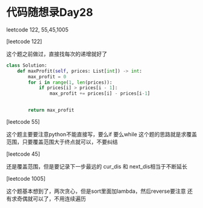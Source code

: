 # 代码随想录Day28

leetcode 122, 55,45,1005

[leetcode 122]

这个题之前做过，直接找每次的递增就好了

```Python
class Solution:
    def maxProfit(self, prices: List[int]) -> int:
        max_profit = 0
        for i in range(1, len(prices)):
            if prices[i] > prices[i - 1]:
                max_profit += prices[i] - prices[i-1]
            

        return max_profit
```
[leetcode 55]

这个题主要要注意python不能直接写，要么if 要么while
这个题的思路就是求覆盖范围，只要覆盖范围大于终点就可以，不要纠结


[leetcode 45]

还是覆盖范围，但是要记录下一步最远的
cur_dis 和 next_dis相当于不断延长

[leetcode 1005]

这个题基本想到了，两次贪心，但是sort里面加lambda，然后reverse要注意
还有求奇偶就可以了，不用连续遍历
